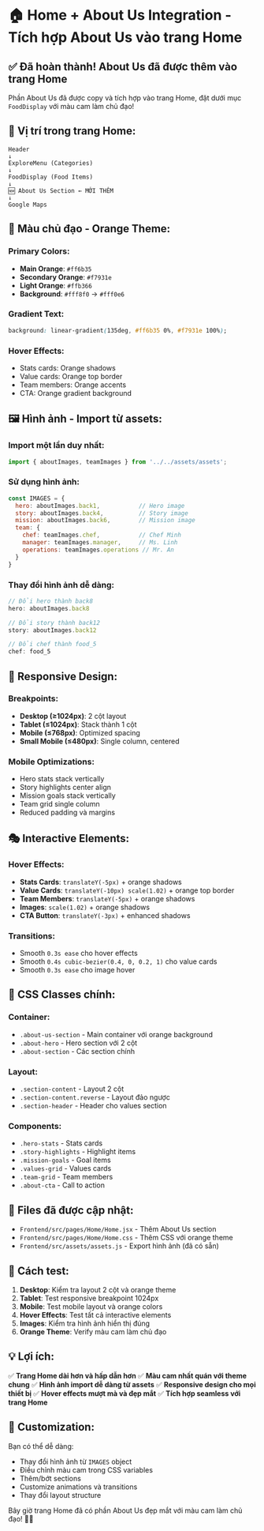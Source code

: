 # 🏠 Home + About Us Integration - Tích hợp About Us vào trang Home

## ✅ **Đã hoàn thành! About Us đã được thêm vào trang Home**

Phần About Us đã được copy và tích hợp vào trang Home, đặt dưới mục `FoodDisplay` với màu cam làm chủ đạo!

## 🎯 **Vị trí trong trang Home:**

```
Header
↓
ExploreMenu (Categories)
↓
FoodDisplay (Food Items)
↓
🆕 About Us Section ← MỚI THÊM
↓
Google Maps
```

## 🎨 **Màu chủ đạo - Orange Theme:**

### **Primary Colors:**
- **Main Orange**: `#ff6b35`
- **Secondary Orange**: `#f7931e`
- **Light Orange**: `#ffb366`
- **Background**: `#fff8f0` → `#fff0e6`

### **Gradient Text:**
```css
background: linear-gradient(135deg, #ff6b35 0%, #f7931e 100%);
```

### **Hover Effects:**
- Stats cards: Orange shadows
- Value cards: Orange top border
- Team members: Orange accents
- CTA: Orange gradient background

## 🖼️ **Hình ảnh - Import từ assets:**

### **Import một lần duy nhất:**
```jsx
import { aboutImages, teamImages } from '../../assets/assets';
```

### **Sử dụng hình ảnh:**
```jsx
const IMAGES = {
  hero: aboutImages.back1,           // Hero image
  story: aboutImages.back4,          // Story image  
  mission: aboutImages.back6,        // Mission image
  team: {
    chef: teamImages.chef,           // Chef Minh
    manager: teamImages.manager,     // Ms. Linh
    operations: teamImages.operations // Mr. An
  }
}
```

### **Thay đổi hình ảnh dễ dàng:**
```jsx
// Đổi hero thành back8
hero: aboutImages.back8

// Đổi story thành back12
story: aboutImages.back12

// Đổi chef thành food_5
chef: food_5
```

## 📱 **Responsive Design:**

### **Breakpoints:**
- **Desktop (≥1024px)**: 2 cột layout
- **Tablet (≤1024px)**: Stack thành 1 cột
- **Mobile (≤768px)**: Optimized spacing
- **Small Mobile (≤480px)**: Single column, centered

### **Mobile Optimizations:**
- Hero stats stack vertically
- Story highlights center align
- Mission goals stack vertically
- Team grid single column
- Reduced padding và margins

## 🎭 **Interactive Elements:**

### **Hover Effects:**
- **Stats Cards**: `translateY(-5px)` + orange shadows
- **Value Cards**: `translateY(-10px) scale(1.02)` + orange top border
- **Team Members**: `translateY(-5px)` + orange shadows
- **Images**: `scale(1.02)` + orange shadows
- **CTA Button**: `translateY(-3px)` + enhanced shadows

### **Transitions:**
- Smooth `0.3s ease` cho hover effects
- Smooth `0.4s cubic-bezier(0.4, 0, 0.2, 1)` cho value cards
- Smooth `0.3s ease` cho image hover

## 🔧 **CSS Classes chính:**

### **Container:**
- `.about-us-section` - Main container với orange background
- `.about-hero` - Hero section với 2 cột
- `.about-section` - Các section chính

### **Layout:**
- `.section-content` - Layout 2 cột
- `.section-content.reverse` - Layout đảo ngược
- `.section-header` - Header cho values section

### **Components:**
- `.hero-stats` - Stats cards
- `.story-highlights` - Highlight items
- `.mission-goals` - Goal items
- `.values-grid` - Values cards
- `.team-grid` - Team members
- `.about-cta` - Call to action

## 📁 **Files đã được cập nhật:**

- `Frontend/src/pages/Home/Home.jsx` - Thêm About Us section
- `Frontend/src/pages/Home/Home.css` - Thêm CSS với orange theme
- `Frontend/src/assets/assets.js` - Export hình ảnh (đã có sẵn)

## 🚀 **Cách test:**

1. **Desktop**: Kiểm tra layout 2 cột và orange theme
2. **Tablet**: Test responsive breakpoint 1024px
3. **Mobile**: Test mobile layout và orange colors
4. **Hover Effects**: Test tất cả interactive elements
5. **Images**: Kiểm tra hình ảnh hiển thị đúng
6. **Orange Theme**: Verify màu cam làm chủ đạo

## 💡 **Lợi ích:**

✅ **Trang Home dài hơn và hấp dẫn hơn**
✅ **Màu cam nhất quán với theme chung**
✅ **Hình ảnh import dễ dàng từ assets**
✅ **Responsive design cho mọi thiết bị**
✅ **Hover effects mượt mà và đẹp mắt**
✅ **Tích hợp seamless với trang Home**

## 🎨 **Customization:**

Bạn có thể dễ dàng:
- Thay đổi hình ảnh từ `IMAGES` object
- Điều chỉnh màu cam trong CSS variables
- Thêm/bớt sections
- Customize animations và transitions
- Thay đổi layout structure

Bây giờ trang Home đã có phần About Us đẹp mắt với màu cam làm chủ đạo! 🎉🍊
